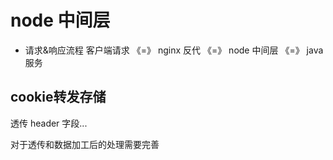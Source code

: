 # node 中间层

- 请求&响应流程
  客户端请求 《=》 nginx 反代 《=》 node 中间层 《=》 java 服务

## cookie转发存储

透传 header 字段...

对于透传和数据加工后的处理需要完善
